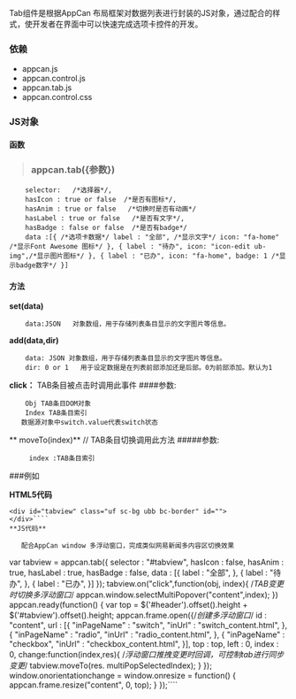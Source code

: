 ﻿ Tab组件是根据AppCan 布局框架对数据列表进行封装的JS对象，通过配合的样式，使开发者在界面中可以快速完成选项卡控件的开发。
### 依赖
- appcan.js
- appcan.control.js
- appcan.tab.js
- appcan.control.css

### JS对象
 ####  函数
>  ### appcan.tab({参数})

````
    selector:   /*选择器*/, 
    hasIcon : true or false  /*是否有图标*/, 
    hasAnim : true or false   /*切换时是否有动画*/ 
    hasLabel : true or false   /*是否有文字*/, 
    hasBadge : false or false  /*是否有badge*/ 
    data :[{ /*选项卡数据*/ label : "全部", /*显示文字*/ icon: "fa-home" /*显示Font Awesome 图标*/ }, { label : "待办", icon: "icon-edit ub-img",/*显示图片图标*/ }, { label : "已办", icon: "fa-home", badge: 1 /*显示badge数字*/ }]  
````
#### 方法
**set(data)**
````
    data:JSON   对象数组，用于存储列表条目显示的文字图片等信息。
````
**add(data,dir)**
````
    data: JSON 对象数组，用于存储列表条目显示的文字图片等信息。 
    dir: 0 or 1   用于设定数据是在列表前部添加还是后部。0为前部添加。默认为1 
````
**click：**
TAB条目被点击时调用此事件
 ####参数:
````
    Obj TAB条目DOM对象 
    Index TAB条目索引
   数据源对象中switch.value代表switch状态
````
** moveTo(index)**
// TAB条目切换调用此方法
 #####参数:
````
     index :TAB条目索引 
````
###例如

**HTML5代码**
````
<div id="tabview" class="uf sc-bg ubb bc-border" id="">
</div>````
**JS代码**

   配合AppCan window 多浮动窗口，完成类似网易新闻多内容区切换效果
   ````
var tabview = appcan.tab({
    selector : "#tabview",
    hasIcon : false,
    hasAnim : true,
    hasLabel : true,
    hasBadge : false,
    data : [{
label : "全部",
    }, {
label : "待办",
    }, {
label : "已办",
    }]
});
tabview.on("click",function(obj, index){ /*TAB变更时切换多浮动窗口*/
    appcan.window.selectMultiPopover("content",index);
})
appcan.ready(function() {
    var top = $('#header').offset().height + $('#tabview').offset().height;
    appcan.frame.open({/*创建多浮动窗口*/
id : "content",
url : [{
    "inPageName" : "switch",
    "inUrl" : "switch_content.html",
}, {
    "inPageName" : "radio",
    "inUrl" : "radio_content.html",
}, {
    "inPageName" : "checkbox",
    "inUrl" : "checkbox_content.html",
}],
top : top,
left : 0,
index : 0,
change:function(index,res){ /*浮动窗口推拽变更时回调，可控制tab进行同步变更*/
    tabview.moveTo(res. multiPopSelectedIndex);
}
    });
    window.onorientationchange = window.onresize = function() {
appcan.frame.resize("content", 0, top);
    }
});````